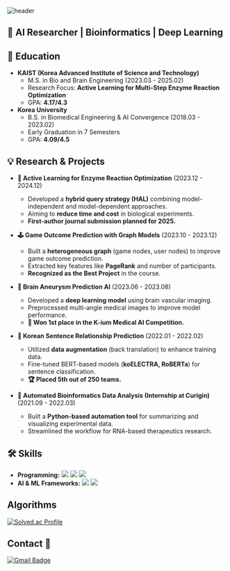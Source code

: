 ![header](https://capsule-render.vercel.app/api?type=wave&color=auto&height=300&section=header&text=Welcome&fontSize=90)
## 🔬 **AI Researcher | Bioinformatics | Deep Learning**  

## 🏫 **Education**  
- **KAIST (Korea Advanced Institute of Science and Technology)**  
  - M.S. in Bio and Brain Engineering (2023.03 - 2025.02)  
  - Research Focus: **Active Learning for Multi-Step Enzyme Reaction Optimization**  
  - GPA: **4.17/4.3**  
- **Korea University**  
  - B.S. in Biomedical Engineering & AI Convergence (2018.03 - 2023.02)  
  - Early Graduation in 7 Semesters  
  - GPA: **4.09/4.5**  

## 💡 **Research & Projects**  
- **🔬 Active Learning for Enzyme Reaction Optimization** (2023.12 - 2024.12)  
  - Developed a **hybrid query strategy (HAL)** combining model-independent and model-dependent approaches.  
  - Aiming to **reduce time and cost** in biological experiments.  
  - **First-author journal submission planned for 2025.**  

- **🕹️ Game Outcome Prediction with Graph Models** (2023.10 - 2023.12)  
  - Built a **heterogeneous graph** (game nodes, user nodes) to improve game outcome prediction.  
  - Extracted key features like **PageRank** and number of participants.  
  - **Recognized as the Best Project** in the course.  

- **🧠 Brain Aneurysm Prediction AI** (2023.06 - 2023.08)  
  - Developed a **deep learning model** using brain vascular imaging.  
  - Preprocessed multi-angle medical images to improve model performance.  
  - **🥇 Won 1st place in the K-ium Medical AI Competition.**  

- **📝 Korean Sentence Relationship Prediction** (2022.01 - 2022.02)  
  - Utilized **data augmentation** (back translation) to enhance training data.  
  - Fine-tuned BERT-based models (**koELECTRA, RoBERTa**) for sentence classification.  
  - **🏆 Placed 5th out of 250 teams.**  

- **🧬 Automated Bioinformatics Data Analysis (Internship at Curigin)** (2021.09 - 2022.03)  
  - Built a **Python-based automation tool** for summarizing and visualizing experimental data.  
  - Streamlined the workflow for RNA-based therapeutics research.  

## 🛠 **Skills**  
- **Programming:** <img src="https://img.shields.io/badge/PYTHON-3776AB?style=for-the-badge&logo=python&logoColor=white"> <img src="https://img.shields.io/badge/C++-00599C?style=for-the-badge&logo=c++&logoColor=white"> <img src ="https://img.shields.io/badge/MATLAB-0076A8?style=for-the-badge&logo=mathworks&logoColor=white">
- **AI & ML Frameworks:** <img src="https://img.shields.io/badge/PYTORCH-EE4C2C?style=for-the-badge&logo=pytorch&logoColor=white"> <img src="https://img.shields.io/badge/TensorFlow-FF6F00?style=for-the-badge&logo=tensorflow&logoColor=white">

## Algorithms
[![Solved.ac Profile](http://mazassumnida.wtf/api/v2/generate_badge?boj=beong0717)](https://solved.ac/beong0717/)

## Contact 💬
[![Gmail Badge](https://img.shields.io/badge/Gmail-D14836?style=flat&logo=Gmail&logoColor=white)](mailto:beong2306@gmail.com)



